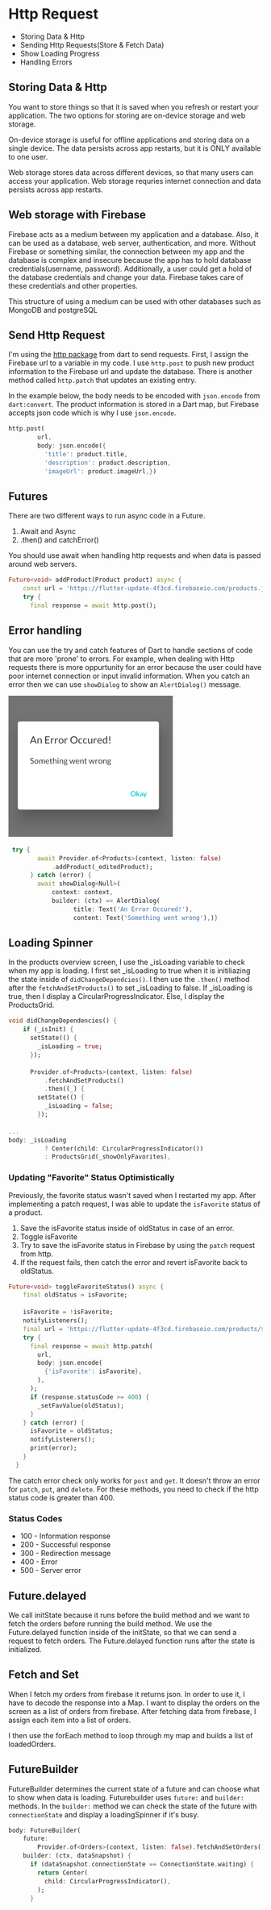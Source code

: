 # Http Request

* Storing Data & Http
* Sending Http Requests(Store & Fetch Data)
* Show Loading Progress
* Handling Errors

## Storing Data & Http

You want to store things so that it is saved when you refresh or restart your application. The two options for storing are
on-device storage and web storage. 

On-device storage is useful for offline applications and storing data on a single device. The data persists across
app restarts, but it is ONLY available to one user. 

Web storage stores data across different devices, so that many users can access your application. Web storage requries internet
connection and data persists across app restarts.



## Web storage with Firebase

Firebase acts as a medium between my application and a database. Also, it can be used as a database, web server, authentication, and more. Without Firebase or something similar, the connection between my app and the database is complex and insecure because the app has to hold database credentials(username, password). Additionally, a user could get a hold of the database credentials and change your data. Firebase takes care of these credentials and other properties. 

This structure of using a medium can be used with other databases such as MongoDB and postgreSQL

## Send Http Request
I'm using the [http package](https://pub.dev/packages/http) from dart to send requests. First, I assign the Firebase url to a variable in my code. I use `http.post` to push new product information to the Firebase url and update the database. There is another method called `http.patch` that updates an existing entry. 

In the example below, the body needs to be encoded with `json.encode` from `dart:convert`. The product information is stored in a Dart map, but Firebase accepts json code which is why I use `json.encode`.

```dart
http.post(
        url,
        body: json.encode({
          'title': product.title,
          'description': product.description,
          'imageUrl': product.imageUrl,})
```

## Futures
There are two different ways to run async code in a Future.

1. Await and Async
2. .then() and catchError()

You should use await when handling http requests and when data is passed around web servers. 

```dart
Future<void> addProduct(Product product) async {
    const url = 'https://flutter-update-4f3cd.firebaseio.com/products.json';
    try {
      final response = await http.post();
```

## Error handling
You can use the try and catch features of Dart to handle sections of code that are more 'prone' to errors. For example, when dealing
with Http requests there is more oppurtunity for an error because the user could have poor internet connection or input invalid information. 
When you catch an error then we can use `showDialog` to show an `AlertDialog()` message. 

![error image](images/error.png)

```dart
 try {
        await Provider.of<Products>(context, listen: false)
            .addProduct(_editedProduct);
      } catch (error) {
        await showDialog<Null>(
            context: context,
            builder: (ctx) => AlertDialog(
                  title: Text('An Error Occured!'),
                  content: Text('Something went wrong'),)}
```

## Loading Spinner
In the products overview screen, I use the _isLoading variable to check when my app is loading. I first set _isLoading to true when it is initiliazing the state inside of `didChangeDependcies()`. I then use the `.then()` method after the `fetchAndSetProducts()` to set _isLoading to false. If _isLoading is true, then I display a CircularProgressIndicator. Else, I display the ProductsGrid.  

```dart
void didChangeDependencies() {
    if (_isInit) {
      setState(() {
        _isLoading = true;
      });

      Provider.of<Products>(context, listen: false)
          .fetchAndSetProducts()
          .then((_) {
        setState(() {
          _isLoading = false;
        });

...
body: _isLoading
          ? Center(child: CircularProgressIndicator())
          : ProductsGrid(_showOnlyFavorites),
```

### Updating "Favorite" Status Optimistically
Previously, the favorite status wasn't saved when I restarted my app. After implementing a patch request, I was able to update the `isFavorite` status of a product. 

1. Save the isFavorite status inside of oldStatus in case of an error.
2. Toggle isFavorite 
3. Try to save the isFavorite status in Firebase by using the `patch` request from http.
4. If the request fails, then catch the error and revert isFavorite back to oldStatus. 

```dart
Future<void> toggleFavoriteStatus() async {
    final oldStatus = isFavorite;

    isFavorite = !isFavorite;
    notifyListeners();
    final url = 'https://flutter-update-4f3cd.firebaseio.com/products/$id.json';
    try {
      final response = await http.patch(
        url,
        body: json.encode(
          {'isFavorite': isFavorite},
        ),
      );
      if (response.statusCode >= 400) {
        _setFavValue(oldStatus);
      }
    } catch (error) {
      isFavorite = oldStatus;
      notifyListeners();
      print(error);
    }
  }
```

The catch error check only works for `post` and `get`. It doesn't throw an error for `patch`, `put`, and `delete`. For these methods, you need to 
check if the http status code is greater than 400. 

### Status Codes
* 100 - Information response
* 200 - Successful response
* 300 - Redirection message
* 400 - Error
* 500 - Server error

## Future.delayed
We call initState because it runs before the build method and we want to fetch the orders before running the build method. We use the Future.delayed function inside of the initState, so that we can send a request to fetch orders. The Future.delayed
function runs after the state is initialized. 

## Fetch and Set 
When I fetch my orders from firebase it returns json. In order to use it, I have to decode the response into a Map. I want to display the orders on the screen as a list of orders from firebase. After fetching data from firebase, I assign each item into a list of orders.

I then use the forEach method to loop through my map and builds a list of loadedOrders.

## FutureBuilder
FutureBuilder determines the current state of a future and can choose what to show when data is loading. Futurebuilder uses `future:` and `builder:` methods. In the `builder:` method we can check the state of the future with `connectionState` and display a loadingSpinner if it's busy. 

```dart
body: FutureBuilder(
    future:
        Provider.of<Orders>(context, listen: false).fetchAndSetOrders(),
    builder: (ctx, dataSnapshot) {
      if (dataSnapshot.connectionState == ConnectionState.waiting) {
        return Center(
          child: CircularProgressIndicator(),
        );
      }
```